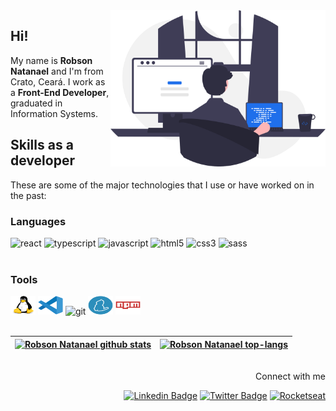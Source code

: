 <img align="right" height="250px" src=".github/images/undraw_programming_re_kg9v.svg">

## Hi!

My name is **Robson Natanael** and I'm from Crato, Ceará. I work as a **Front-End Developer**, graduated in Information Systems.

## Skills as a developer

These are some of the major technologies that I use or have worked on in the past:

### Languages

<div>
  <img src="https://icongr.am/devicon/react-original.svg?size=30&color=currentColor" alt="react" title="React.Js" width="40" height="30" />
  <img src="https://icongr.am/devicon/typescript-original.svg?size=30&color=currentColor" alt="typescript" title="Typescript" width="40" height="30" />
  <img src="https://icongr.am/devicon/javascript-original.svg?size=30&color=currentColor" alt="javascript" title="Javascript" width="40" height="30" />
  <img src="https://icongr.am/devicon/html5-original.svg?size=30&color=currentColor" alt="html5" title="HTML5" width="40" height="30" />
  <img src="https://icongr.am/devicon/css3-original.svg?size=30&color=currentColor" alt="css3" title="CSS3" width="40" height="30" />
  <img src="https://icongr.am/devicon/sass-original.svg?size=30&color=currentColor" alt="sass" title="SASS" width="40" height="30" />
<div>
<br/>

### Tools

<div>
<img src="https://raw.githubusercontent.com/devicons/devicon/master/icons/linux/linux-original.svg" alt="linux" title="Linux" width="40" height="30" />
<img src="https://raw.githubusercontent.com/devicons/devicon/master/icons/vscode/vscode-original.svg" alt="vscode" title="VS Code" width="40" height="30" />
<img src="https://icongr.am/devicon/git-original.svg?size=30&color=currentColor" alt="git" title="Git" width="40" height="30" />
<img src="https://raw.githubusercontent.com/devicons/devicon/master/icons/yarn/yarn-original.svg" alt="yarn" title="Yarn" width="40" height="30" />
<img src="https://raw.githubusercontent.com/devicons/devicon/master/icons/npm/npm-original-wordmark.svg" alt="npm" title="npm" width="40" height="30" />
</div>

<br />

| [![Robson Natanael github stats](https://github-readme-stats.vercel.app/api?username=robsonnatanael&theme=dark&show_icons=true&count_private=true&hide_border=true)](https://github.com/robsonnatanael) | [![Robson Natanael top-langs](https://github-readme-stats.vercel.app/api/top-langs/?username=robsonnatanael&layout=compact&theme=dark&hide_border=true&langs_count=10)](https://github.com/robsonnatanael) |
| :-----------------------------------------------------------------------------------------------------------------------------------------------------------------------------------------------------: | :--------------------------------------------------------------------------------------------------------------------------------------------------------------------------------------------------------: |

<br />
<div align="right">
Connect with me

[![Linkedin Badge](https://img.shields.io/badge/-Robson%20Natanael-blue?style=flat-square&logo=Linkedin&logoColor=white&link=https://www.linkedin.com/in/robsonnatanael)](https://www.linkedin.com/in/robsonnatanael)
[![Twitter Badge](https://img.shields.io/badge/-@robsonnatanael-1ca0f1?style=flat-square&labelColor=1ca0f1&logo=twitter&logoColor=white&link=https://twitter.com/robsonnatanael)](https://twitter.com/robsonnatanael)
[![Rocketseat](https://img.shields.io/badge/-Rocketseat%20Profile-8358e1?style=flat-square&labelColor=8358e1&logoColor=white&link=https://app.rocketseat.com.br/me/robsonnatanael)](https://app.rocketseat.com.br/me/robsonnatanael)

</div>
